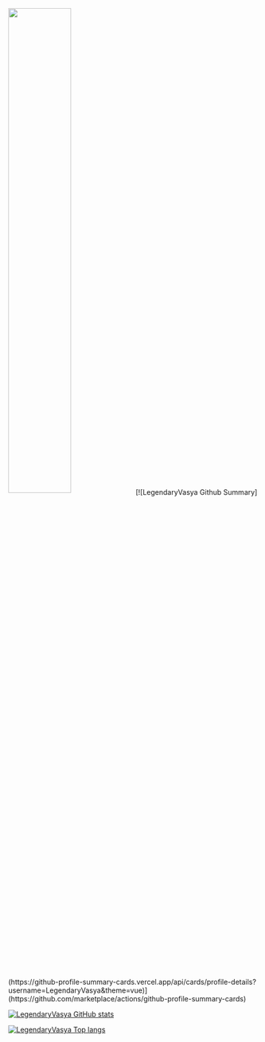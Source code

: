 <img src="https://tenor.com/view/god-rick-sanchez-rick-and-morty-im-god-i-am-god-gif-9601551" align="center" style="width: 50%" />
[![LegendaryVasya Github Summary](https://github-profile-summary-cards.vercel.app/api/cards/profile-details?username=LegendaryVasya&theme=vue)](https://github.com/marketplace/actions/github-profile-summary-cards)

[![LegendaryVasya GitHub stats](https://github-readme-stats.vercel.app/api?username=LegendaryVasya&theme=vue)](https://github.com/anuraghazra/github-readme-stats)

[![LegendaryVasya Top langs](https://github-readme-stats.vercel.app/api/top-langs/?username=LegendaryVasya&layout=compact&theme=vue&hide=shell)](https://github.com/anuraghazra/github-readme-stats)

